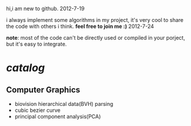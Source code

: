 hi,i am new to github. 2012-7-19

i always implement some algorithms in my project, it's very cool to share the code with others i think.
**feel free to join me :)** 2012-7-24

**note**: most of the code can't be directly used or compiled in your porject, but it's easy to integrate.


*catalog*
======
Computer Graphics
-----------------
+ biovision hierarchical data(BVH) parsing
+ cubic bezier curve
+ principal component analysis(PCA)